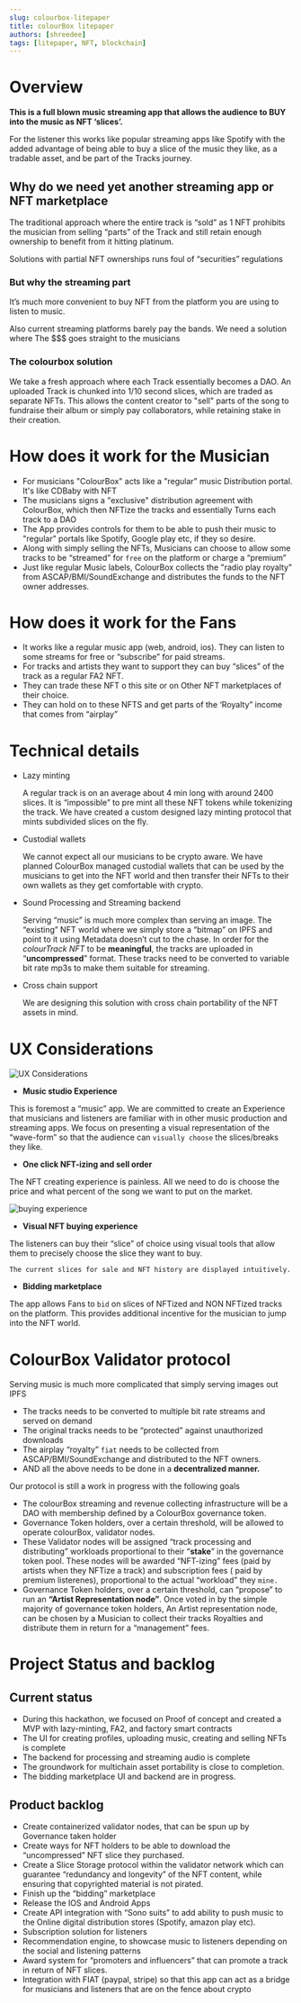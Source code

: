 ```yaml
---
slug: colourbox-litepaper
title: colourBox litepaper
authors: [shreedee]
tags: [litepaper, NFT, blockchain]
---
```



# Overview

**This is a full blown music streaming app that allows the audience to BUY into the music as NFT ‘slices’.** 

For the listener this works like popular streaming apps like Spotify with the added  advantage of being able to buy a slice of the music they like, as a tradable asset, and be part of the Tracks journey.


## Why do we need yet another streaming app or NFT marketplace


The traditional approach where the entire track is “sold” as 1 NFT prohibits the musician from selling “parts” of the Track and still retain enough ownership to benefit from it hitting platinum. 


Solutions with partial NFT ownerships runs foul of “securities” regulations


### But why the streaming part


It’s much more convenient to buy NFT from the platform you are using to listen to music. 


Also current streaming platforms barely pay the bands. We need a solution where The $$$ goes straight to the musicians


### The colourbox solution

We take a fresh approach where each Track essentially becomes a DAO. An uploaded Track is chunked into 1/10 second slices, which are traded as separate NFTs. This allows the content creator to "sell" parts of the song to fundraise their album or simply pay collaborators, while retaining stake in their creation.


# How does it work for the Musician



- For musicians "ColourBox" acts like a "regular" music Distribution portal. It's like CDBaby with NFT
- The musicians signs a "exclusive" distribution agreement with ColourBox, which then NFTize the tracks and essentially Turns each track to a DAO
- The App provides controls for them to be able to push their music to "regular" portals like Spotify, Google play etc, if they so desire.
- Along with simply selling the NFTs, Musicians can choose to allow some tracks to be “streamed” for `free` on the platform or charge a “premium” 
- Just like regular Music labels, ColourBox collects the "radio play royalty" from ASCAP/BMI/SoundExchange and distributes the funds to the NFT owner addresses.


# How does it work for the Fans



- It works like a regular music app (web, android, ios). They can listen to some streams for free or “subscribe” for paid streams.
- For tracks and artists they want to support they can buy “slices” of the track as a regular FA2 NFT.
- They can trade these NFT o this site or on Other NFT marketplaces of their choice.
- They can hold on to these NFTS and get parts of the ‘Royalty” income that comes from “airplay”


# Technical details



- Lazy minting

    A regular track is on an average about 4 min long with around 2400 slices. It is “impossible” to pre mint all these NFT tokens while tokenizing the track. We have created a custom designed lazy minting protocol that mints subdivided slices on the fly.

- Custodial wallets

    We cannot expect all our musicians to be crypto aware. We have planned  ColourBox managed custodial wallets that can be used by the musicians to get into the NFT world and then transfer their NFTs to their own wallets as they get comfortable with crypto.

- Sound Processing and Streaming backend

    Serving “music” is much more complex than serving an image. The “existing” NFT world where we simply store a “bitmap” on IPFS and point to it using Metadata doesn’t cut to the chase. In order for the _colourTrack NFT_ to be **meaningful**, the tracks are uploaded in “**uncompressed**” format. These tracks need to be converted to  variable bit rate mp3s to make them suitable for streaming. 

- Cross chain support

    We are designing this solution with cross chain portability of the NFT assets in mind. 



# UX Considerations

![UX Considerations](./capture-tz-2.jpg "UX Considerations")

- **Music studio Experience**

This is foremost a “music” app. We are committed to create an Experience that musicians and listeners are familiar with in other music production and streaming apps. We focus on presenting a visual representation of the “wave-form” so that the audience can `visually choose` the slices/breaks they like.



- **One click NFT-izing and sell order**

The NFT creating experience is painless. All we need to do is choose the price and what percent of the song we want to put on the market.


![buying experience](./capture-tz-3.jpg "buying experience")


- **Visual NFT buying experience**

The listeners can buy their “slice” of choice using visual tools that allow them to precisely choose the slice they want to buy. 


    The current slices for sale and NFT history are displayed intuitively.

- **Bidding marketplace**

The app allows Fans to `bid` on slices of NFTized and NON NFTized tracks on the platform. This provides additional incentive for the musician to jump into the NFT world.



# ColourBox Validator protocol

Serving music is much more complicated that simply serving images out IPFS



- The tracks needs to be converted to multiple bit rate streams and served on demand
- The original tracks needs to be “protected” against unauthorized downloads
- The airplay “royalty” `fiat` needs to be collected from ASCAP/BMI/SoundExchange and distributed to the NFT owners.
- AND all the above needs to be done in a **decentralized manner.**

Our protocol is still a work in progress with the following goals



- The colourBox streaming and revenue collecting infrastructure will be a DAO with membership defined by a ColourBox governance token.
- Governance Token holders, over a certain threshold, will be allowed to operate colourBox, validator nodes.
- These Validator nodes will be assigned “track processing and distributing” workloads proportional to their “**stake**” in the governance token pool. These nodes will be awarded “NFT-izing” fees (paid by artists when they NFTize a track) and subscription fees ( paid by premium listerenes), proportional to the actual “workload” they `mine.`
- Governance Token holders, over a certain threshold, can “propose” to run an **“Artist Representation node”**. Once voted in by the simple majority of governance token holders, An Artist representation node, can be chosen by a Musician to collect their tracks Royalties and distribute them in return for a “management” fees.

 

   


# Project Status and backlog


## Current status


- During this hackathon, we focused on Proof of concept and created a MVP with  lazy-minting, FA2, and factory smart contracts
- The UI for creating profiles, uploading music, creating and selling NFTs is complete
- The backend for processing and streaming audio is complete
- The groundwork for multichain asset portability is close to completion.
- The bidding marketplace UI and backend are in progress.


## Product backlog


- Create containerized validator nodes, that can be spun up by Governance taken holder
- Create ways for NFT holders to be able to download the “uncompressed” NFT slice they purchased.
- Create a Slice Storage protocol within the validator network which can guarantee “redundancy and longevity” of the NFT content, while ensuring that copyrighted material is not pirated. 
- Finish up the “bidding” marketplace
- Release the IOS and Android Apps
- Create API integration with “Sono suits” to add ability to push music to the Online digital distribution stores (Spotify, amazon play etc).
- Subscription solution for listeners
- Recommendation engine, to showcase music to listeners depending on the social and listening patterns
- Award system for “promoters and influencers” that can promote a track in return of NFT slices.
- Integration with FIAT (paypal, stripe) so that this app can act as a bridge for musicians and listeners that are on the fence about crypto

      
